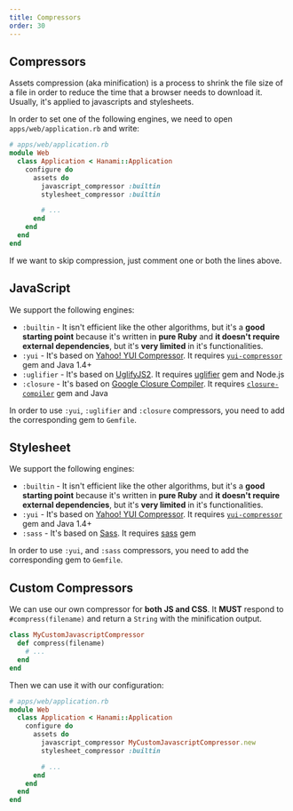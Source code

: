 ```yaml
---
title: Compressors
order: 30
---
```


## Compressors

Assets compression (aka minification) is a process to shrink the file size of a file in order to reduce the time that a browser needs to download it.
Usually, it's applied to javascripts and stylesheets.

In order to set one of the following engines, we need to open `apps/web/application.rb` and write:

```ruby
# apps/web/application.rb
module Web
  class Application < Hanami::Application
    configure do
      assets do
        javascript_compressor :builtin
        stylesheet_compressor :builtin

        # ...
      end
    end
  end
end
```

If we want to skip compression, just comment one or both the lines above.

## JavaScript

We support the following engines:

  * `:builtin` - It isn't efficient like the other algorithms, but it's a **good starting point** because it's written in **pure Ruby** and **it doesn't require external dependencies**, but it's **very limited** in it's functionalities.
  * `:yui` - It's based on [Yahoo! YUI Compressor](http://yui.github.io/yuicompressor). It requires [`yui-compressor`](https://rubygems.org/gems/yui-compressor) gem and Java 1.4+
  * `:uglifier` - It's based on [UglifyJS2](http://lisperator.net/uglifyjs). It requires [uglifier](https://rubygems.org/gems/uglifier) gem and Node.js
  * `:closure` - It's based on [Google Closure Compiler](https://developers.google.com/closure/compiler). It requires [`closure-compiler`](https://rubygems.org/gems/closure-compiler) gem and Java

<p class="warning">
  In order to use <code>:yui</code>, <code>:uglifier</code> and <code>:closure</code> compressors, you need to add the corresponding gem to <code>Gemfile</code>.
</p>

## Stylesheet

We support the following engines:

  * `:builtin` - It isn't efficient like the other algorithms, but it's a **good starting point** because it's written in **pure Ruby** and **it doesn't require external dependencies**, but it's **very limited** in it's functionalities.
  * `:yui` - It's based on [Yahoo! YUI Compressor](http://yui.github.io/yuicompressor). It requires [`yui-compressor`](https://rubygems.org/gems/yui-compressor) gem and Java 1.4+
  * `:sass` - It's based on [Sass](http://sass-lang.com). It requires [sass](https://rubygems.org/gems/sass) gem

<p class="warning">
  In order to use <code>:yui</code>, and <code>:sass</code> compressors, you need to add the corresponding gem to <code>Gemfile</code>.
</p>

## Custom Compressors

We can use our own compressor for **both JS and CSS**.
It **MUST** respond to `#compress(filename)` and return a `String` with the minification output.

```ruby
class MyCustomJavascriptCompressor
  def compress(filename)
    # ...
  end
end
```

Then we can use it with our configuration:

```ruby
# apps/web/application.rb
module Web
  class Application < Hanami::Application
    configure do
      assets do
        javascript_compressor MyCustomJavascriptCompressor.new
        stylesheet_compressor :builtin

        # ...
      end
    end
  end
end
```
